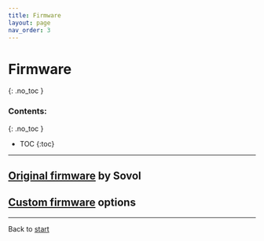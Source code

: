 ```yaml
---
title: Firmware
layout: page
nav_order: 3
---
```

# Firmware
{: .no_toc }
### Contents:
{: .no_toc }
- TOC
{:toc}
----

## [Original firmware](firmware_sovol.html) by Sovol

## [Custom firmware](armbian-mkspi-mainline-setup-v25-2.html) options

----
Back to [start](index.html)
